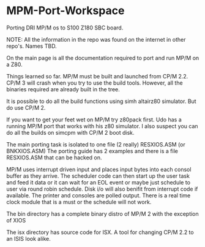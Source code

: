 # MPM-Port-Workspace
Porting DRI MP/M os to S100 Z180 SBC board.

NOTE:  All the information in the repo was found on the internet in other 
repo's.  Names TBD.

On the main page is all the documentation required to port and run MP/M on a Z80.

Things learned so far.  MP/M must be built and launched from CP/M 2.2.  CP/M 3 will
crash when you try to use the build tools.  However,  all the binaries required are
already built in the tree.  

It is possible to do all  the build functions using simh altairz80 simulator.  But do
use CP/M 2.

If you want to get your feet wet on MP/M  try z80pack first.  Udo has a running MP/M
port that works with his z80 simulator.  I also suspect you can do all the builds on
simcpm with CP/M 2 boot disk.

The main porting task is isolated to one file (2 really)  RESXIOS.ASM  (or BNKXIOS.ASM)
The porting guide has 2 examples and there is a file RESXIOS.ASM that can be hacked on.

MP/M uses interrupt driven input and places input bytes into each consol buffer as they
arrive.  The scheduler code can then start up the user task and feed it data or it can
wait for an EOL event or maybe just schedule to user via round robin schedule.  Disk i/o
will also benifit from interrupt code if available.  The printer and consoles are polled
output.  There is a real time clock module that is a must or the schedule will not work.

The bin directory has a complete binary distro of MP/M 2 with the exception of XIOS

The isx directory has source code for ISX.  A tool for changing CP/M 2.2 to an ISIS 
look alike.

